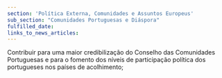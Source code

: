```yaml
---
section: 'Política Externa, Comunidades e Assuntos Europeus'
sub_section: "Comunidades Portuguesas e Diáspora"
fulfilled_date:
links_to_news_articles:
---
```


Contribuir para uma maior credibilização do Conselho das Comunidades Portuguesas e para o fomento dos níveis de participação política dos portugueses nos países de acolhimento;